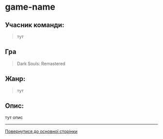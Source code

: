 # game-name
## Учасник команди: 
> тут

## Гра
> Dark Souls: Remastered

## Жанр:
> тут

## Опис:
тут опис

---
[Повернутися до основної сторінки](../README.md)